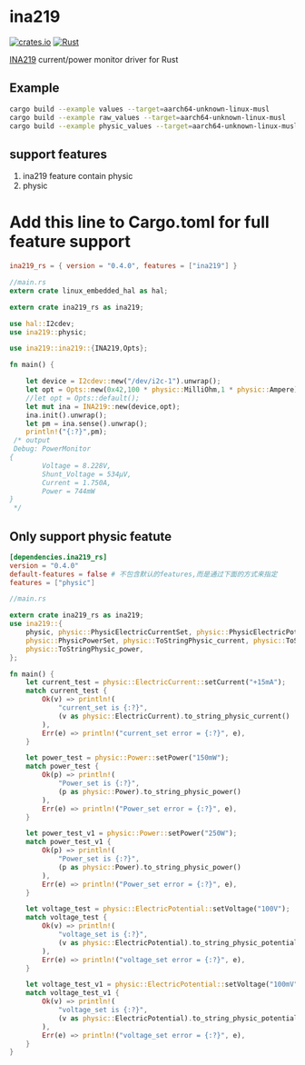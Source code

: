 # ina219

[![crates.io](https://img.shields.io/crates/v/ina219_rs.svg)](https://crates.io/crates/ina219_rs) [![Rust](https://github.com/sndnvaps/ina219/actions/workflows/rust.yml/badge.svg)](https://github.com/sndnvaps/ina219/actions/workflows/rust.yml)

[INA219](http://www.ti.com/product/INA219) current/power monitor driver for Rust

## Example

```bash
cargo build --example values --target=aarch64-unknown-linux-musl
cargo build --example raw_values --target=aarch64-unknown-linux-musl
cargo build --example physic_values --target=aarch64-unknown-linux-musl
```

## support features

1. ina219 feature contain physic
2. physic

# Add this line to Cargo.toml for full feature support

```toml
ina219_rs = { version = "0.4.0", features = ["ina219"] }
```

```rust
//main.rs
extern crate linux_embedded_hal as hal;

extern crate ina219_rs as ina219;

use hal::I2cdev;
use ina219::physic;

use ina219::ina219::{INA219,Opts};

fn main() {

    let device = I2cdev::new("/dev/i2c-1").unwrap();
    let opt = Opts::new(0x42,100 * physic::MilliOhm,1 * physic::Ampere);
    //let opt = Opts::default();
    let mut ina = INA219::new(device,opt);
    ina.init().unwrap();
    let pm = ina.sense().unwrap();
    println!("{:?}",pm);
 /* output
 Debug: PowerMonitor
{
        Voltage = 8.228V,
        Shunt_Voltage = 534µV,
        Current = 1.750A,
        Power = 744mW
}
 */

```

## Only support <strong>physic</strong> featute

```toml
[dependencies.ina219_rs]
version = "0.4.0"
default-features = false # 不包含默认的features,而是通过下面的方式来指定
features = ["physic"]
```

```rust
//main.rs

extern crate ina219_rs as ina219;
use ina219::{
    physic, physic::PhysicElectricCurrentSet, physic::PhysicElectricPotentialSet,
    physic::PhysicPowerSet, physic::ToStringPhysic_current, physic::ToStringPhysic_potential,
    physic::ToStringPhysic_power,
};

fn main() {
    let current_test = physic::ElectricCurrent::setCurrent("+15mA");
    match current_test {
        Ok(v) => println!(
            "current_set is {:?}",
            (v as physic::ElectricCurrent).to_string_physic_current()
        ),
        Err(e) => println!("current_set error = {:?}", e),
    }

    let power_test = physic::Power::setPower("150mW");
    match power_test {
        Ok(p) => println!(
            "Power_set is {:?}",
            (p as physic::Power).to_string_physic_power()
        ),
        Err(e) => println!("Power_set error = {:?}", e),
    }

    let power_test_v1 = physic::Power::setPower("250W");
    match power_test_v1 {
        Ok(p) => println!(
            "Power_set is {:?}",
            (p as physic::Power).to_string_physic_power()
        ),
        Err(e) => println!("Power_set error = {:?}", e),
    }

    let voltage_test = physic::ElectricPotential::setVoltage("100V");
    match voltage_test {
        Ok(v) => println!(
            "voltage_set is {:?}",
            (v as physic::ElectricPotential).to_string_physic_potential()
        ),
        Err(e) => println!("voltage_set error = {:?}", e),
    }

    let voltage_test_v1 = physic::ElectricPotential::setVoltage("100mV");
    match voltage_test_v1 {
        Ok(v) => println!(
            "voltage_set is {:?}",
            (v as physic::ElectricPotential).to_string_physic_potential()
        ),
        Err(e) => println!("voltage_set error = {:?}", e),
    }
}

```
